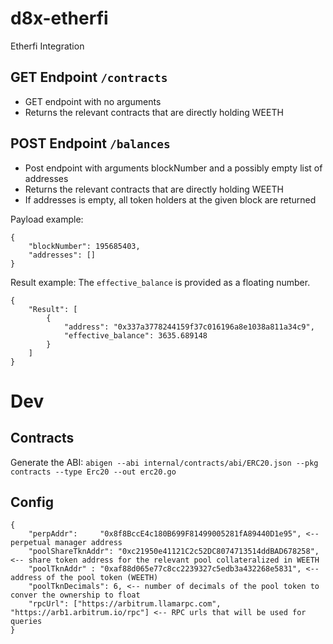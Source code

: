 # d8x-etherfi

Etherfi Integration

## GET Endpoint `/contracts`

- GET endpoint with no arguments
- Returns the relevant contracts that are directly holding WEETH

## POST Endpoint `/balances`

- Post endpoint with arguments blockNumber and a possibly empty list of addresses
- Returns the relevant contracts that are directly holding WEETH
- If addresses is empty, all token holders at the given block are returned

Payload example:

```
{
	"blockNumber": 195685403,
	"addresses": []
}
```

Result example:
The `effective_balance` is provided as a floating number.

```
{
    "Result": [
        {
            "address": "0x337a3778244159f37c016196a8e1038a811a34c9",
            "effective_balance": 3635.689148
        }
    ]
}
```

# Dev

## Contracts

Generate the ABI:
`abigen --abi internal/contracts/abi/ERC20.json --pkg contracts --type Erc20 --out erc20.go`

## Config

```
{
    "perpAddr":     "0x8f8BccE4c180B699F81499005281fA89440D1e95", <-- perpetual manager address
    "poolShareTknAddr": "0xc21950e41121C2c52DC8074713514ddBAD678258", <-- share token address for the relevant pool collateralized in WEETH
    "poolTknAddr" : "0xaf88d065e77c8cc2239327c5edb3a432268e5831", <-- address of the pool token (WEETH)
    "poolTknDecimals": 6, <-- number of decimals of the pool token to conver the ownership to float
    "rpcUrl": ["https://arbitrum.llamarpc.com", "https://arb1.arbitrum.io/rpc"] <-- RPC urls that will be used for queries
}
```
